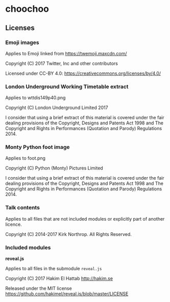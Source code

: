 # choochoo

## Licenses

### Emoji images

Applies to Emoji linked from https://twemoji.maxcdn.com/

Copyright (C) 2017 Twitter, Inc and other contributors

Licensed under CC-BY 4.0: https://creativecommons.org/licenses/by/4.0/

### London Underground Working Timetable extract

Applies to wttdis149p40.png

Copyright (C) London Underground Limited 2017

I consider that using a brief extract of this material is covered under the fair dealing provisions of the Copyright, Designs and Patents Act 1998 and The Copyright and Rights in Performances (Quotation and Parody) Regulations 2014.

### Monty Python foot image

Applies to foot.png

Copyright (C) Python (Monty) Pictures Limited

I consider that using a brief extract of this material is covered under the fair dealing provisions of the Copyright, Designs and Patents Act 1998 and The Copyright and Rights in Performances (Quotation and Parody) Regulations 2014.

### Talk contents

Applies to all files that are not included modules or explicitly part of another licence.

Copyright (C) 2014-2017 Kirk Northrop. All Rights Reserved.


### Included modules

**reveal.js**

Applies to all files in the submodule `reveal.js`

Copyright (C) 2017 Hakim El Hattab <http://hakim.se>

Released under the MIT license <https://github.com/hakimel/reveal.js/blob/master/LICENSE>
